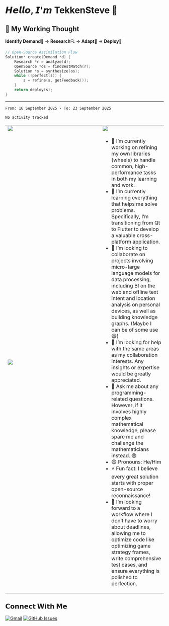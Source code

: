 # 𝙃𝙚𝙡𝙡𝙤, 𝙄'𝙢 TekkenSteve 👋  

## 🔮 My Working Thought
**Identify Demand**🎯 → **Research**🔍 → **Adapt**🧩 → **Deploy**🚀
```c
// Open-Source Assimilation Flow
Solution* create(Demand *d) {
    Research *r = analyze(d);
    OpenSource *os = findBestMatch(r);
    Solution *s = synthesize(os);
    while (!perfect(s)) {
        s = refine(s, getFeedback());
    }
    return deploy(s);
}
```

---
<!--START_SECTION:waka-->

```txt
From: 16 September 2025 - To: 23 September 2025

No activity tracked
```

<!--END_SECTION:waka-->
<table>
  <tr>
    <td>
      <a href="https://github.com/anuraghazra/github-readme-stats"><img src="https://github-readme-stats.vercel.app/api?username=TekkenSteve&show_icons=true&theme=buefy&hide_border=true"/></a>
    </td>
    <td>
      <a href="https://github.com/anuraghazra/github-readme-stats"><img src="https://github-readme-stats.vercel.app/api/top-langs/?username=TekkenSteve&range=all_time&layout=compact&theme=buefy&hide_border=true"/></a>
    </td>
  </tr>
  <tr>
    <td>
      <a href="https://github.com/anuraghazra/github-readme-stats"><img align="center" src="https://github-readme-stats.vercel.app/api/wakatime?username=TekkenSteve&range=all_time&layout=compact&theme=buefy&hide_border=true&v=2" /></a>
    </td>
    <td width="40%">
      <ul>
          <li>🔭 I’m currently working on refining my own libraries (wheels) to handle common, high-performance tasks in both my learning and work.</li>
          <li>🌱 I’m currently learning everything that helps me solve problems. Specifically, I’m transitioning from Qt to Flutter to develop a valuable cross-platform application.</li>
          <li>👯 I’m looking to collaborate on projects involving micro-large language models for data processing, including BI on the web and offline text intent and location analysis on personal devices, as well as building knowledge graphs. (Maybe I can be of some use 😄)</li>
          <li>🤔 I’m looking for help with the same areas as my collaboration interests. Any insights or expertise would be greatly appreciated.</li>
          <li>💬 Ask me about any programming-related questions. However, if it involves highly complex mathematical knowledge, please spare me and challenge the mathematicians instead. 😄</li>
          <li>😄 Pronouns: He/Him</li>
          <li>⚡ Fun fact: I believe every great solution starts with proper open-source reconnaissance!</li>
          <li>🚀 I’m looking forward to a workflow where I don’t have to worry about deadlines, allowing me to optimize code like optimizing game strategy frames, write comprehensive test cases, and ensure everything is polished to perfection.</li>
      </ul>
    </td>
  </tr>
</table>

## 𝗖𝗼𝗻𝗻𝗲𝗰𝘁 𝗪𝗶𝘁𝗵 𝗠𝗲

[![Gmail](https://img.shields.io/badge/-jiachangqiu12@gmail.com-c14438?style=flat&logo=Gmail&logoColor=white)](mailto:jiachangqiu12@gmail.com)
[![GitHub Issues](https://img.shields.io/badge/-Submit_Issue-181717?style=flat&logo=GitHub)](https://github.com/TekkenSteve/TekkenSteve/issues)

